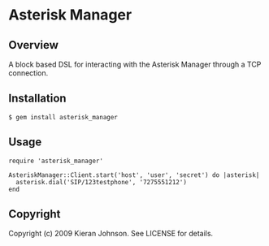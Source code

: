 # Asterisk Manager

## Overview

A block based DSL for interacting with the Asterisk Manager through a TCP connection.

## Installation

    $ gem install asterisk_manager

## Usage

    require 'asterisk_manager'

    AsteriskManager::Client.start('host', 'user', 'secret') do |asterisk|
      asterisk.dial('SIP/123testphone', '7275551212')
    end

## Copyright

Copyright (c) 2009 Kieran Johnson. See LICENSE for details.
